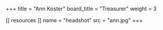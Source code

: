 +++
title = "Ann Koster"
board_title = "Treasurer"
weight = 3

[[ resources ]]
    name = "headshot"
    src = "ann.jpg"
+++
